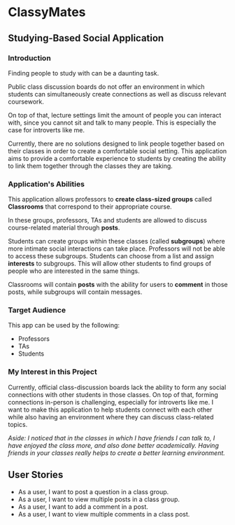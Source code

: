 # ClassyMates
## Studying-Based Social Application

### Introduction

Finding people to study with can be a daunting task. 

Public class discussion boards do not offer an environment in which students can simultaneously create connections as
well as discuss relevant coursework. 

On top of that, lecture settings limit the amount of people you can interact with, since you cannot sit and talk to
many people. This is especially the case for introverts like me.

Currently, there are no solutions designed to link people together based on their classes in order
to create a comfortable social setting. This application aims to provide a comfortable experience to students by
creating the ability to link them together through the classes they are taking.

### Application's Abilities

This application allows professors to **create class-sized groups** called **Classrooms** that correspond to their 
appropriate course. 

In these groups, professors, TAs and students are allowed to discuss course-related material through **posts**.

Students can create groups within these classes (called **subgroups**) where more intimate social interactions can 
take place. Professors will not be able to access these subgroups. Students can choose from a list and assign 
**interests** to subgroups. This will allow other students to find groups of people who are interested
in the same things.

Classrooms will contain **posts** with the ability for users to **comment** in those posts, 
while subgroups will contain messages.

### Target Audience

This app can be used by the following:
- Professors
- TAs
- Students

### My Interest in this Project

Currently, official class-discussion boards lack the ability to form any social connections with other students in
those classes. On top of that, forming connections in-person is challenging, especially for introverts like me. I want
to make this application to help students connect with each other while also having an environment where they can
discuss class-related topics.

*Aside: I noticed that in the classes in which I have friends I can talk to, I have enjoyed the class more, and also
done better academically. Having friends in your classes really helps to create a better learning environment.*

## User Stories

* As a user, I want to post a question in a class group.
* As a user, I want to view multiple posts in a class group.
* As a user, I want to add a comment in a post.
* As a user, I want to view multiple comments in a class post.
